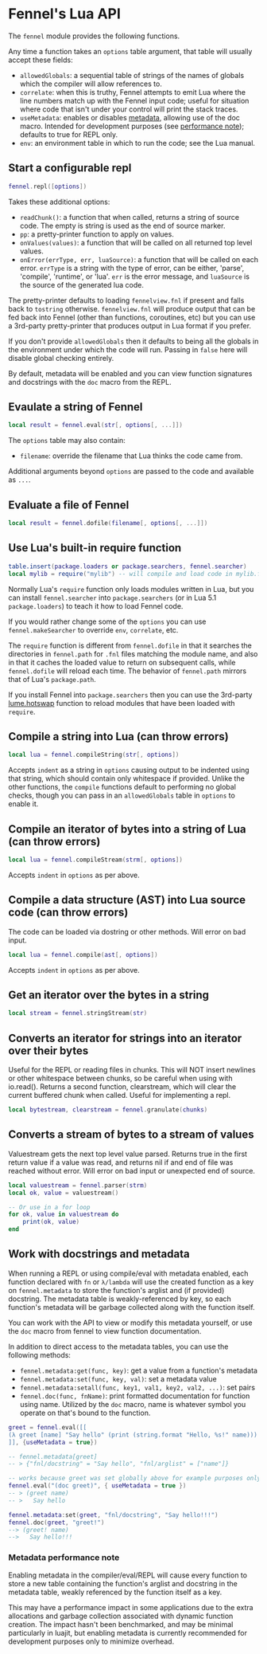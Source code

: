 # Fennel's Lua API

The `fennel` module provides the following functions.

Any time a function takes an `options` table argument, that table will
usually accept these fields:

* `allowedGlobals`: a sequential table of strings of the names of globals which
  the compiler will allow references to.
* `correlate`: when this is truthy, Fennel attempts to emit Lua where the line
  numbers match up with the Fennel input code; useful for situation where code
  that isn't under your control will print the stack traces.
* `useMetadata`: enables or disables [metadata](#work-with-docstrings-and-metadata),
  allowing use of the doc macro. Intended for development purposes
  (see [performance note](#metadata-performance-note)); defaults to
  true for REPL only.
* `env`: an environment table in which to run the code; see the Lua manual.

## Start a configurable repl

```lua
fennel.repl([options])
```

Takes these additional options:

* `readChunk()`: a function that when called, returns a string of source code.
  The empty is string is used as the end of source marker.
* `pp`: a pretty-printer function to apply on values.
* `onValues(values)`: a function that will be called on all returned top level values.
* `onError(errType, err, luaSource)`: a function that will be called on each error.
  `errType` is a string with the type of error, can be either, 'parse',
  'compile', 'runtime',  or 'lua'. `err` is the error message, and `luaSource`
  is the source of the generated lua code.

The pretty-printer defaults to loading `fennelview.fnl` if present and
falls back to `tostring` otherwise. `fennelview.fnl` will produce
output that can be fed back into Fennel (other than functions,
coroutines, etc) but you can use a 3rd-party pretty-printer that
produces output in Lua format if you prefer.

If you don't provide `allowedGlobals` then it defaults to being all
the globals in the environment under which the code will run. Passing
in `false` here will disable global checking entirely.

By default, metadata will be enabled and you can view function signatures and
docstrings with the `doc` macro from the REPL.

## Evaulate a string of Fennel

```lua
local result = fennel.eval(str[, options[, ...]])
```

The `options` table may also contain:

* `filename`: override the filename that Lua thinks the code came from.

Additional arguments beyond `options` are passed to the code and
available as `...`.

## Evaluate a file of Fennel

```lua
local result = fennel.dofile(filename[, options[, ...]])
```

## Use Lua's built-in require function

```lua
table.insert(package.loaders or package.searchers, fennel.searcher)
local mylib = require("mylib") -- will compile and load code in mylib.fnl
```

Normally Lua's `require` function only loads modules written in Lua,
but you can install `fennel.searcher` into `package.searchers` (or in
Lua 5.1 `package.loaders`) to teach it how to load Fennel code.

If you would rather change some of the `options` you can use
`fennel.makeSearcher` to override `env`, `correlate`, etc.

The `require` function is different from `fennel.dofile` in that it
searches the directories in `fennel.path` for `.fnl` files matching
the module name, and also in that it caches the loaded value to return
on subsequent calls, while `fennel.dofile` will reload each time. The
behavior of `fennel.path` mirrors that of Lua's `package.path`.

If you install Fennel into `package.searchers` then you can use the
3rd-party [lume.hotswap][1] function to reload modules that have been
loaded with `require`.

## Compile a string into Lua (can throw errors)

```lua
local lua = fennel.compileString(str[, options])
```

Accepts `indent` as a string in `options` causing output to be
indented using that string, which should contain only whitespace if
provided. Unlike the other functions, the `compile` functions default
to performing no global checks, though you can pass in an `allowedGlobals`
table in `options` to enable it.

## Compile an iterator of bytes into a string of Lua (can throw errors)

```lua
local lua = fennel.compileStream(strm[, options])
```

Accepts `indent` in `options` as per above.

## Compile a data structure (AST) into Lua source code (can throw errors)

The code can be loaded via dostring or other methods. Will error on bad input.

```lua
local lua = fennel.compile(ast[, options])
```

Accepts `indent` in `options` as per above.

## Get an iterator over the bytes in a string

```lua
local stream = fennel.stringStream(str)
```
    
## Converts an iterator for strings into an iterator over their bytes

Useful for the REPL or reading files in chunks. This will NOT insert
newlines or other whitespace between chunks, so be careful when using
with io.read().  Returns a second function, clearstream, which will
clear the current buffered chunk when called. Useful for implementing
a repl.

```lua
local bytestream, clearstream = fennel.granulate(chunks)
```
    
## Converts a stream of bytes to a stream of values

Valuestream gets the next top level value parsed.
Returns true in the first return value if a value was read, and
returns nil if and end of file was reached without error. Will error
on bad input or unexpected end of source.

```lua
local valuestream = fennel.parser(strm)
local ok, value = valuestream()

-- Or use in a for loop
for ok, value in valuestream do
    print(ok, value)
end
```

## Work with docstrings and metadata

When running a REPL or using compile/eval with metadata enabled, each function
declared with `fn` or `λ/lambda` will use the created function as a key on
`fennel.metadata` to store the function's arglist and (if provided) docstring.
The metadata table is weakly-referenced by key, so each function's metadata will
be garbage collected along with the function itself.

You can work with the API to view or modify this metadata yourself, or use the `doc`
macro from fennel to view function documentation.

In addition to direct access to the metadata tables, you can use the following methods:

* `fennel.metadata:get(func, key)`: get a value from a function's metadata
* `fennel.metadata:set(func, key, val)`:  set a metadata value
* `fennel.metadata:setall(func, key1, val1, key2, val2, ...)`: set pairs
* `fennel.doc(func, fnName)`: print formatted documentation for function using name.
  Utilized by the `doc` macro, name is whatever symbol you operate on that's bound to
  the function.

```lua
greet = fennel.eval([[
(λ greet [name] "Say hello" (print (string.format "Hello, %s!" name)))
]], {useMetadata = true})

-- fennel.metadata[greet]
-- > {"fnl/docstring" = "Say hello", "fnl/arglist" = ["name"]}

-- works because greet was set globally above for example purposes only
fennel.eval("(doc greet)", { useMetadata = true })
-- > (greet name)
-- >   Say hello

fennel.metadata:set(greet, "fnl/docstring", "Say hello!!!")
fennel.doc(greet, "greet!")
--> (greet! name)
-->   Say hello!!!
```

### Metadata performance note

Enabling metadata in the compiler/eval/REPL will cause every function to store a new
table containing the function's arglist and docstring in the metadata table, weakly
referenced by the function itself as a key.

This may have a performance impact in some applications due to the extra
allocations and garbage collection associated with dynamic function creation.
The impact hasn't been benchmarked, and may be minimal particularly in luajit,
but enabling metadata is currently recommended for development purposes only
to minimize overhead.

[1]: https://github.com/rxi/lume#lumehotswapmodname
